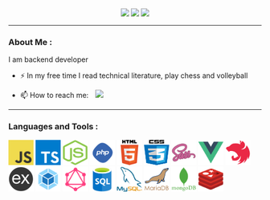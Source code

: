 
<div style="text-align: center; margin-top: 10px">
    <a href="https://t.me/reabletop"><img src="https://img.shields.io/badge/Telegram-2CA5E0?style=for-the-badge&logo=telegram&logoColor=white" height="30"></a>
    <a href="mailto:reabletop@gmail.com"><img src="https://img.shields.io/badge/Gmail-D14836?style=for-the-badge&logo=gmail&logoColor=white" height="30"></a>
    <a href="https://vk.com/reabletop"><img src="https://img.shields.io/badge/вконтакте-%232E87FB.svg?&style=for-the-badge&logo=vk&logoColor=white" height="30"></a>
</div>

---
###  About Me :
I am backend developer

- :zap: In my free time I read technical literature, play chess and volleyball

- :mailbox: How to reach me:  <a href="https://t.me/reabletop"><img src="https://img.shields.io/badge/Telegram-2CA5E0?style=for-the-badge&logo=telegram&logoColor=white" height="15" style="margin-left:10px"></a>


---

### Languages and Tools :

<div>
    <img src="skills/javascript.jpg" alt="" style="width: 50px; height: 50px">
    <img src="skills/typescript.png" alt="" style="width: 50px; height: 50px">
    <img src="skills/nodejs.png" alt="" style="width: 50px; height: 50px">
    <img src="skills/php.png" alt="" style="width: 50px; height: 50px">
    <img src="skills/html.png" alt="" style="width: 50px; height: 50px">
    <img src="skills/css.png" alt="" style="width: 50px; height: 50px">
    <img src="skills/sass.png" alt="" style="width: 50px; height: 50px">
    <img src="skills/vue.png" alt="" style="width: 50px; height: 50px">
    <img src="skills/nestjs.png" alt="" style="width: 50px; height: 50px">
    <img src="skills/express.png" alt="" style="width: 50px; height: 50px">
    <img src="skills/webpack.svg" alt="" style="width: 50px; height: 50px">
    <img src="skills/graphql.png" alt="" style="width: 50px; height: 50px">
    <img src="skills/sql.png" alt="" style="width: 50px; height: 50px">
    <img src="skills/mysql.png" alt="" style="width: 50px; height: 50px">
    <img src="skills/mariadb.png" alt="" style="width: 50px; height: 50px">
    <img src="skills/mongo.png" alt="" style="width: 50px; height: 50px">
    <img src="skills/redis.webp" alt="" style="width: 50px; height: 50px">
</div>
